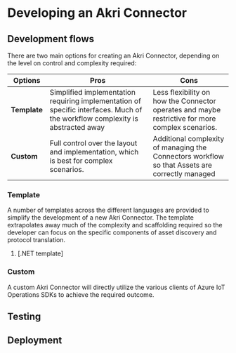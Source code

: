 # Developing an Akri Connector

## Development flows

There are two main options for creating an Akri Connector, depending on the level on control and complexity required:

| Options | Pros | Cons |
|-|-|-|
| **Template** | Simplified implementation requiring implementation of specific interfaces. Much of the workflow complexity is abstracted away | Less flexibility on how the Connector operates and maybe restrictive for more complex scenarios. |
| **Custom** | Full control over the layout and implementation, which is best for complex scenarios. | Additional complexity of managing the Connectors workflow so that Assets are correctly managed |

### Template

A number of templates across the different languages are provided to simplify the development of a new Akri Connector. The template extrapolates away much of the complexity and scaffolding required so the developer can focus on the specific components of asset discovery and protocol translation.

1. [.NET template]

### Custom

A custom Akri Connector will directly utilize the various clients of Azure IoT Operations SDKs to achieve the required outcome.

## Testing

## Deployment